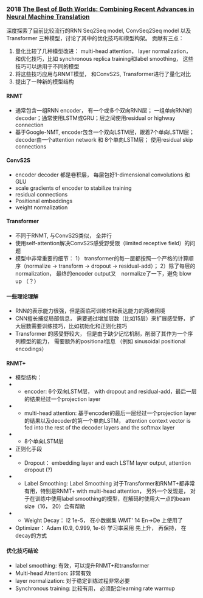 
### 2018 [The Best of Both Worlds: Combining Recent Advances in Neural Machine Translation](http://aclweb.org/anthology/P18-1008)

深度探索了目前比较流行的RNN Seq2Seq model, ConvSeq2Seq model 以及Transformer 三种模型，讨论了其中的优化技巧和模型构架。
贡献有三点： 
1. 量化比较了几种模型改进： multi-head attention， layer normalization， 和优化技巧，比如 synchronous replica training和label smoothing， 这些技巧可以适用于不同的模型
2. 将这些技巧应用与RNMT模型， 和ConvS2S, Transformer进行了量化对比
3. 提出了一种新的模型结构

#### RNMT
* 通常包含一组RNN encoder， 有一个或多个双向RNN层； 一组单向RNN的decoder；通常使用LSTM或GRU；层之间使用residual or highway connection
* 基于Google-NMT, encoder包含一个双向LSTM层，跟着7个单向LSTM层； decoder由一个attention network 和 8个单向LSTM层； 使用residual skip connections

#### ConvS2S
* encoder decoder 都是卷积层， 每层包好1-dimensional convolutions 和 GLU
* scale gradients of encoder to stabilize training
* residual connections
* Positional embeddings
* weight normalization

#### Transformer
* 不同于RNMT, 与ConvS2S类似， 全并行
* 使用self-attention解决ConvS2S感受野受限（limited receptive field）的问题
* 模型中非常重要的细节： 1） transformer的每一层都按照一个严格的计算顺序（normalize -> transform -> dropout -> residual-add）； 2）除了每层的normalization， 最终的encoder output又　normalize了一下，避免 blow up （？）

#### 一些理论理解
* RNN的表示能力很强，但是面临可训练性和表达能力的两难困境
* CNN擅长捕捉局部信息， 需要通过增加层数（比如15层）来扩展感受野， 扩大层数需要训练技巧，比如初始化和正则化技巧
* Transformer 的感受野较大， 但是由于缺少记忆机制，削弱了其作为一个序列模型的能力， 需要额外的positional信息 （例如 sinusoidal positional encodings）


#### RNMT+
* 模型结构： 
* * encoder: 6个双向LSTM层， with dropout and residual-add，最后一层的结果经过一个projection layer
* * multi-head attention: 基于encoder的最后一层经过一个projection layer的结果以及decoder的第一个单向LSTM， attention context vector is fed into the rest of the decoder layers and the softmax layer
* * 8个单向LSTM层
* 正则化手段
* * Dropout： embedding layer and each LSTM layer output, attention dropout (?)
* * Label Smoothing: Label Smoothing 对于Transformer和RNMT+都非常有用，特别是RNMT+ with multi-head attention， 另外一个发现是， 对于在训练中使用label smoothing的模型，在解码时使用大一点的beam size（16， 20）会有帮助
* * Weight Decay： l2 1e-5， 在小数据集 WMT' 14 En->De 上使用了
* Optimizer： Adam (0.9, 0.999, 1e-6) 学习率采用 先上升， 再保持， 在decay的方式

#### 优化技巧结论
* label smoothing: 有效，可以提升RNMT+和transformer
* Multi-head Attention: 非常有效
* layer normalization: 对于稳定训练过程非常必要
* Synchronous training: 比较有用， 必须配合learning rate warmup


